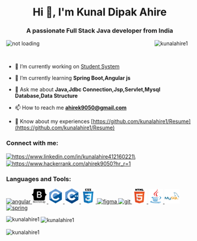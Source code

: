 
<h1 align="center">Hi 👋, I'm Kunal Dipak Ahire</h1>
<h3 align="center">A passionate Full Stack Java developer from India</h3>
<img src="https://encrypted-tbn0.gstatic.com/images?q=tbn:ANd9GcQtIbLThUw6zq6uEPFpHlw1rbCOrrXCx2YApw&usqp=CAU" alt="not loading"width="400";

<p align="left"> <img src="https://komarev.com/ghpvc/?username=kunalahire1&label=Profile%20views&color=0e75b6&style=flat" alt="kunalahire1" /> </p>

<p align="left"> <a href="https://twitter.com/" target="blank"><img src="https://img.shields.io/twitter/follow/?logo=twitter&style=for-the-badge" alt="" /></a> </p>

- 🔭 I’m currently working on [Student System](https://github.com/kunalahire1/JSP-CRUD-Operation)

- 🌱 I’m currently learning **Spring Boot,Angular js**

- 💬 Ask me about **Java,Jdbc Connection,Jsp,Servlet,Mysql Database,Data Structure**

- 📫 How to reach me **ahirek9050@gmail.com**

- 📄 Know about my experiences [https://github.com/kunalahire1/Resume](https://github.com/kunalahire1/Resume)

<h3 align="left">Connect with me:</h3>
<p align="left">
<a href="https://linkedin.com/in/https://www.linkedin.com/in/kunalahire412160221\" target="blank"><img align="center" src="https://raw.githubusercontent.com/rahuldkjain/github-profile-readme-generator/master/src/images/icons/Social/linked-in-alt.svg" alt="https://www.linkedin.com/in/kunalahire412160221\" height="30" width="40" /></a>
<a href="https://www.hackerrank.com/https://www.hackerrank.com/ahirek9050?hr_r=1" target="blank"><img align="center" src="https://raw.githubusercontent.com/rahuldkjain/github-profile-readme-generator/master/src/images/icons/Social/hackerrank.svg" alt="https://www.hackerrank.com/ahirek9050?hr_r=1" height="30" width="40" /></a>
</p>

<h3 align="left">Languages and Tools:</h3>
<p align="left"> <a href="https://angular.io" target="_blank" rel="noreferrer"> <img src="https://angular.io/assets/images/logos/angular/angular.svg" alt="angular" width="40" height="40"/> </a> <a href="https://getbootstrap.com" target="_blank" rel="noreferrer"> <img src="https://raw.githubusercontent.com/devicons/devicon/master/icons/bootstrap/bootstrap-plain-wordmark.svg" alt="bootstrap" width="40" height="40"/> </a> <a href="https://www.cprogramming.com/" target="_blank" rel="noreferrer"> <img src="https://raw.githubusercontent.com/devicons/devicon/master/icons/c/c-original.svg" alt="c" width="40" height="40"/> </a> <a href="https://www.w3schools.com/cpp/" target="_blank" rel="noreferrer"> <img src="https://raw.githubusercontent.com/devicons/devicon/master/icons/cplusplus/cplusplus-original.svg" alt="cplusplus" width="40" height="40"/> </a> <a href="https://www.w3schools.com/css/" target="_blank" rel="noreferrer"> <img src="https://raw.githubusercontent.com/devicons/devicon/master/icons/css3/css3-original-wordmark.svg" alt="css3" width="40" height="40"/> </a> <a href="https://www.figma.com/" target="_blank" rel="noreferrer"> <img src="https://www.vectorlogo.zone/logos/figma/figma-icon.svg" alt="figma" width="40" height="40"/> </a> <a href="https://git-scm.com/" target="_blank" rel="noreferrer"> <img src="https://www.vectorlogo.zone/logos/git-scm/git-scm-icon.svg" alt="git" width="40" height="40"/> </a> <a href="https://www.w3.org/html/" target="_blank" rel="noreferrer"> <img src="https://raw.githubusercontent.com/devicons/devicon/master/icons/html5/html5-original-wordmark.svg" alt="html5" width="40" height="40"/> </a> <a href="https://www.java.com" target="_blank" rel="noreferrer"> <img src="https://raw.githubusercontent.com/devicons/devicon/master/icons/java/java-original.svg" alt="java" width="40" height="40"/> </a> <a href="https://www.mysql.com/" target="_blank" rel="noreferrer"> <img src="https://raw.githubusercontent.com/devicons/devicon/master/icons/mysql/mysql-original-wordmark.svg" alt="mysql" width="40" height="40"/> </a> <a href="https://spring.io/" target="_blank" rel="noreferrer"> <img src="https://www.vectorlogo.zone/logos/springio/springio-icon.svg" alt="spring" width="40" height="40"/> </a> </p>

<p><img align="left" src="https://github-readme-stats.vercel.app/api/top-langs?username=kunalahire1&show_icons=true&locale=en&layout=compact" alt="kunalahire1" /></p>

<p>&nbsp;<img align="center" src="https://github-readme-stats.vercel.app/api?username=kunalahire1&show_icons=true&locale=en" alt="kunalahire1" /></p>

<p><img align="center" src="https://github-readme-streak-stats.herokuapp.com/?user=kunalahire1&" alt="kunalahire1" /></p>
